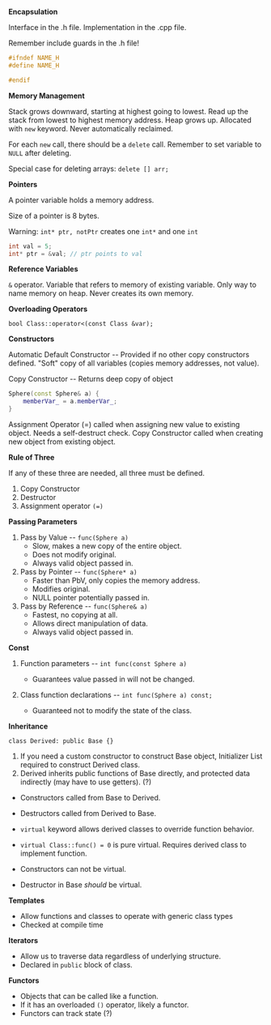 **Encapsulation**

Interface in the .h file.
Implementation in the .cpp file.

Remember include guards in the .h file!
```cpp
#ifndef NAME_H
#define NAME_H

#endif
```

**Memory Management**

Stack grows downward, starting at highest going to lowest. Read up the stack from lowest to highest memory address.
Heap grows up. Allocated with `new` keyword. Never automatically reclaimed.

For each `new` call, there should be a `delete` call. Remember to set variable to `NULL` after deleting.

Special case for deleting arrays: `delete [] arr;`

**Pointers**

A pointer variable holds a memory address.

Size of a pointer is 8 bytes.

Warning: `int* ptr, notPtr` creates one `int*` and one `int`

```cpp
int val = 5;
int* ptr = &val; // ptr points to val
```

**Reference Variables**

`&` operator.
Variable that refers to memory of existing variable. Only way to name memory on heap.
Never creates its own memory.

**Overloading Operators**

`bool Class::operator<(const Class &var);`

**Constructors**

Automatic Default Constructor -- Provided if no other copy constructors defined. "Soft" copy of all variables (copies memory addresses, not value).

Copy Constructor -- Returns deep copy of object

```cpp
Sphere(const Sphere& a) {
	memberVar_ = a.memberVar_;
}
```

Assignment Operator (=) called when assigning new value to existing object. Needs a self-destruct check.
Copy Constructor called when creating new object from existing object.

**Rule of Three**

If any of these three are needed, all three must be defined.

1. Copy Constructor
2. Destructor
3. Assignment operator `(=)`

**Passing Parameters**

1. Pass by Value -- `func(Sphere a)`
	+ Slow, makes a new copy of the entire object.
	+ Does not modify original.
	+ Always valid object passed in.
2. Pass by Pointer -- `func(Sphere* a)`
	+ Faster than PbV, only copies the memory address.
	+ Modifies original.
	+ NULL pointer potentially passed in.
3. Pass by Reference -- `func(Sphere& a)`
	+ Fastest, no copying at all.
	+ Allows direct manipulation of data.
	+ Always valid object passed in.

**Const**

1. Function parameters -- `int func(const Sphere a)`
	+ Guarantees value passed in will not be changed.

2. Class function declarations -- `int func(Sphere a) const;`
	+ Guaranteed not to modify the state of the class.


**Inheritance**

`class Derived: public Base {}`

1. If you need a custom constructor to construct Base object, Initializer List required to construct Derived class.
2. Derived inherits public functions of Base directly, and protected data indirectly (may have to use getters). (?)

+ Constructors called from Base to Derived.
+ Destructors called from Derived to Base.

+ `virtual` keyword allows derived classes to override function behavior.
+ `virtual Class::func() = 0` is pure virtual. Requires derived class to implement function.

+ Constructors can not be virtual.
+ Destructor in Base *should* be virtual.

**Templates**

+ Allow functions and classes to operate with generic class types
+ Checked at compile time

**Iterators**

+ Allow us to traverse data regardless of underlying structure.
+ Declared in `public` block of class.

**Functors**

+ Objects that can be called like a function.
+ If it has an overloaded `()` operator, likely a functor.
+ Functors can track state (?)
